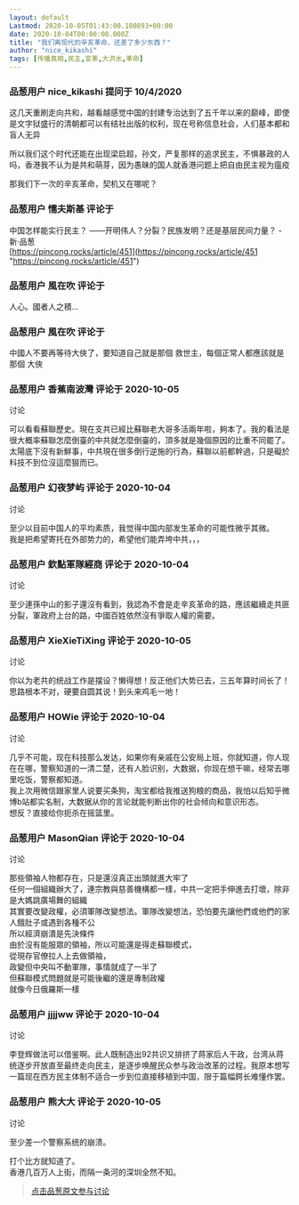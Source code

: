 ```yaml
---
layout: default
Lastmod: 2020-10-05T01:43:00.180893+00:00
date: 2020-10-04T00:00:00.000Z
title: "我们离现代的辛亥革命，还差了多少东西？"
author: "nice_kikashi"
tags: [传播真相,民主,变革,大洪水,革命]
---
```



### 品葱用户 **nice_kikashi** 提问于 10/4/2020
    
这几天重刷走向共和，越看越感觉中国的封建专治达到了五千年以来的巅峰，即使是文字狱盛行的清朝都可以有结社出版的权利，现在号称信息社会，人们基本都和盲人无异  
  
所以我们这个时代还能在出现梁启超，孙文，严复那样的追求民主，不惧暴政的人吗，香港我不认为是共和萌芽，因为愚昧的国人就香港问题上把自由民主视为瘟疫  
  
那我们下一次的辛亥革命，契机又在哪呢？
    
                

### 品葱用户 **懦夫斯基** 评论于 
        
中国怎样能实行民主？ ——开明伟人？分裂？民族发明？还是基层民间力量？ - 新·品葱  
[https://pincong.rocks/article/451](https://pincong.rocks/article/451 "https://pincong.rocks/article/451")
        
                

### 品葱用户 **風在吹** 评论于 
        
人心。國者人之積...
        
                

### 品葱用户 **風在吹** 评论于 
        
中國人不要再等待大俠了，要知道自己就是那個 救世主，每個正常人都應該就是那個 大俠
        
                

### 品葱用户 **香蕉南波灣** 评论于 2020-10-05
讨论

        
可以看看蘇聯歷史。現在支共已經比蘇聯老大哥多活兩年啦，夠本了。我的看法是很大概率蘇聯怎麼倒臺的中共就怎麼倒臺的，頂多就是幾個原因的比重不同罷了。太陽底下沒有新鮮事，中共現在很多倒行逆施的行為，蘇聯以前都幹過，只是礙於科技不到位沒這麼狠而已。
        
                

### 品葱用户 **幻夜梦屿** 评论于 2020-10-04
讨论

        
至少以目前中国人的平均素质，我觉得中国内部发生革命的可能性微乎其微。  
我是把希望寄托在外部势力的，希望他们能弄垮中共，，，
        
                

### 品葱用户 **欽點軍隊經商** 评论于 2020-10-04
讨论

        
至少連孫中山的影子還沒有看到，我認為不會是走辛亥革命的路，應該繼續走共匪分裂，軍政府上台的路，中國百姓依然沒有爭取人權的需要。
        
                

### 品葱用户 **XieXieTiXing** 评论于 2020-10-05
讨论

        
你以为老共的统战工作是摆设？懒得想！反正他们大势已去，三五年算时间长了！思路根本不对，硬要自圆其说！到头来鸡毛一地！
        
                

### 品葱用户 **HOWie** 评论于 2020-10-04
讨论

        
几乎不可能，现在科技那么发达，如果你有亲戚在公安局上班，你就知道，你人现在在哪，警察知道的一清二楚，还有人脸识别，大数据，你现在想干嘛，经常去哪里吃饭，警察都知道。  
我上次用微信跟家里人说要买条狗，淘宝都给我推送狗粮的商品，我怕以后知乎微博b站都实名制，大数据从你的言论就能判断出你的社会倾向和意识形态。  
想反？直接给你扼杀在摇篮里。
        
                

### 品葱用户 **MasonQian** 评论于 2020-10-04
讨论

        
那些領袖人物都存在，只是還沒真正出頭就進大牢了  
任何一個組織辦大了，連宗教與慈善機構都一樣，中共一定把手伸進去打壞，除非是大媽跳廣場舞的組織  
其實要改變政權，必須軍隊改變想法。軍隊改變想法，恐怕要先讓他們或他們的家人餓肚子或遇到各種不公  
所以經濟崩潰是先決條件  
由於沒有能服眾的領袖，所以可能還是得走蘇聯模式，  
從現存官僚拉人上去做領袖，  
政變但中央叫不動軍隊，事情就成了一半了  
但蘇聯模式問題就是可能後繼的還是專制政權  
就像今日俄羅斯一樣
        
                

### 品葱用户 **jjjjww** 评论于 2020-10-04
讨论

        
李登辉做法可以借鉴啊。此人既制造出92共识又排挤了蒋家后人干政，台湾从蒋统逐步开放直至最终走向民主，是逐步唤醒民众参与政治改革的过程。我原本想写一篇现在西方民主体制不适合一步到位直接移植到中国，限于篇幅鍔长难懂作罢。
        
                

### 品葱用户 **熊大大** 评论于 2020-10-05
讨论

        
至少差一个警察系统的崩溃。  
  
打个比方就知道了。  
香港几百万人上街，而隔一条河的深圳全然不知。
        
                





> [点击品葱原文参与讨论](https://pincong.rocks/question/31765)

